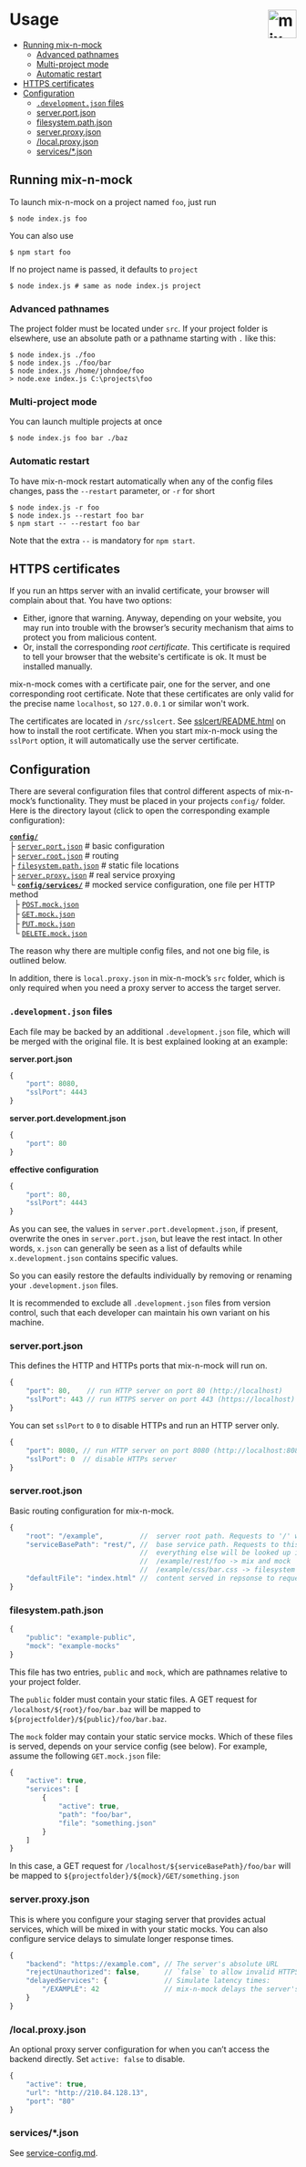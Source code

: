 # Usage    <img alt="mix-n-mock logo" src="https://cdn.rawgit.com/Seitenbau/mix-n-mock/master/doc/mix-n-mock-logo.svg" align="right" height="50">

- [Running mix-n-mock](#running-mix-n-mock)
    - [Advanced pathnames](#advanced-pathnames)
    - [Multi-project mode](#multi-project-mode)
    - [Automatic restart](#automatic-restart)
- [HTTPS certificates](#https-certificates)
- [Configuration](#configuration)
    - [`.development.json` files](#developmentjson-files)
    - [server.port.json](#serverportjson)
    - [filesystem.path.json](#filesystempathjson)
    - [server.proxy.json](#serverproxyjson)
    - [/local.proxy.json](#localproxyjson)
    - [services/\*.json](#servicesjson)

## Running mix-n-mock

To launch mix-n-mock on a project named `foo`, just run

    $ node index.js foo

You can also use

    $ npm start foo

If no project name is passed, it defaults to `project`

    $ node index.js # same as node index.js project

### Advanced pathnames

The project folder must be located under `src`. If your project folder is elsewhere, use an absolute path or a pathname starting with `.` like this:

    $ node index.js ./foo
    $ node index.js ./foo/bar
    $ node index.js /home/johndoe/foo
    > node.exe index.js C:\projects\foo

### Multi-project mode

You can launch multiple projects at once

    $ node index.js foo bar ./baz

### Automatic restart

To have mix-n-mock restart automatically when any of the config files changes, pass the `--restart` parameter, or `-r` for short

    $ node index.js -r foo
    $ node index.js --restart foo bar
    $ npm start -- --restart foo bar

Note that the extra `--` is mandatory for `npm start`.

## HTTPS certificates

If you run an https server with an invalid certificate, your browser will complain about that. You have two options:

* Either, ignore that warning. Anyway, depending on your website, you may run into trouble with the browser’s security mechanism that aims to protect you from malicious content.
* Or, install the corresponding *root certificate*. This certificate is required to tell your browser that the website's certificate is ok. It must be installed manually.

mix-n-mock comes with a certificate pair, one for the server, and one corresponding root certificate. Note that these certificates are only valid for the precise name `localhost`, so `127.0.0.1` or similar won't work.

The certificates are located in `/src/sslcert`. See [sslcert/README.html](../src/sslcert/README.html) on how to install the root certificate. When you start mix-n-mock using the `sslPort` option, it will automatically use the server certificate.


## Configuration
There are several configuration files that control different aspects of mix-n-mock’s functionality.
They must be placed in your projects `config/` folder.
Here is the directory layout (click to open the corresponding example configuration):

**[`config/`](../src/example/config)**  
├ [`server.port.json`](../src/example/config/server.port.json)     \# basic configuration  
├ [`server.root.json`](../src/example/config/server.root.json)      \# routing  
├ [`filesystem.path.json`](../src/example/config/filesystem.path.json)  \# static file locations  
├ [`server.proxy.json`](../src/example/config/server.proxy.json)     \# real service proxying   
└ **[`config/services/`](../src/example/config/services)**            \# mocked service configuration, one file per HTTP method  
  ├ [`POST.mock.json`](../src/example/config/services/POST.mock.json)  
  ├ [`GET.mock.json`](../src/example/config/services/GET.mock.json)  
  ├ [`PUT.mock.json`](../src/example/config/services/PUT.mock.json)  
  └ [`DELETE.mock.json`](../src/example/config/services/DELETE.mock.json)  

The reason why there are multiple config files, and not one big file, is outlined below.

In addition, there is `local.proxy.json` in mix-n-mock’s `src` folder, which is only required when you need a proxy server to access the target server.

### `.development.json` files

Each file may be backed by an additional `.development.json` file, which will be merged with the original file. It is best explained looking at an example:

**server.port.json**
```javascript
{
    "port": 8080,
    "sslPort": 4443
}
```

**server.port.development.json**
```javascript
{
    "port": 80
}
```

**effective configuration**
```javascript
{
    "port": 80,
    "sslPort": 4443
}
```

As you can see, the values in `server.port.development.json`, if present, overwrite the ones in `server.port.json`, but leave the rest intact. In other words, `x.json` can generally be seen as a list of defaults while `x.development.json` contains specific values.

So you can easily restore the defaults individually by removing or renaming your `.development.json` files.

It is recommended to exclude all `.development.json` files from version control, such that each developer can maintain his own variant on his machine.


### server.port.json

This defines the HTTP and HTTPs ports that mix-n-mock will run on.

```javascript
{
    "port": 80,    // run HTTP server on port 80 (http://localhost)
    "sslPort": 443 // run HTTPS server on port 443 (https://localhost)
}
```

You can set `sslPort` to `0` to disable HTTPs and run an HTTP server only.

```javascript
{
    "port": 8080, // run HTTP server on port 8080 (http://localhost:8080)
    "sslPort": 0  // disable HTTPs server
}
```

### server.root.json

Basic routing configuration for mix-n-mock.

```javascript
{
    "root": "/example",         //  server root path. Requests to '/' will be redirected here
    "serviceBasePath": "rest/", //  base service path. Requests to this path will run through mix-n-mock’s mocking engine,
                                //  everything else will be looked up in the static files folder
                                //  /example/rest/foo -> mix and mock
                                //  /example/css/bar.css -> filesystem
    "defaultFile": "index.html" //  content served in repsonse to requests for '/example'. Optional.
}
```

### filesystem.path.json

```javascript
{
    "public": "example-public",
    "mock": "example-mocks"
}
```

This file has two entries, `public` and `mock`, which are pathnames relative to your project folder.

The `public` folder must contain your static files. A GET request for `/localhost/${root}/foo/bar.baz` will be mapped to `${projectfolder}/${public}/foo/bar.baz`.

The `mock` folder may contain your static service mocks. Which of these files is served, depends on your service config (see below). For example, assume the following `GET.mock.json` file:

```javascript
{
    "active": true,
    "services": [
        {
            "active": true,
            "path": "foo/bar",
            "file": "something.json"
        }
    ]
}
```
In this case, a GET request for `/localhost/${serviceBasePath}/foo/bar` will be mapped to `${projectfolder}/${mock}/GET/something.json`

### server.proxy.json

This is where you configure your staging server that provides actual services, which will be mixed in with your static mocks. You can also configure service delays to simulate longer response times. 

```javascript
{
    "backend": "https://example.com", // The server's absolute URL
    "rejectUnauthorized": false,      // `false` to allow invalid HTTPS certificates
    "delayedServices": {              // Simulate latency times:
        "/EXAMPLE": 42                // mix-n-mock delays the server's /EXAMPLE service by 42 milliseconds
    }
}
```

### /local.proxy.json

An optional proxy server configuration for when you can’t access the backend directly. Set `active: false` to disable.

```javascript
{
    "active": true,
    "url": "http://210.84.128.13",
    "port": "80"
}
```

### services/\*.json

See [service-config.md]().
